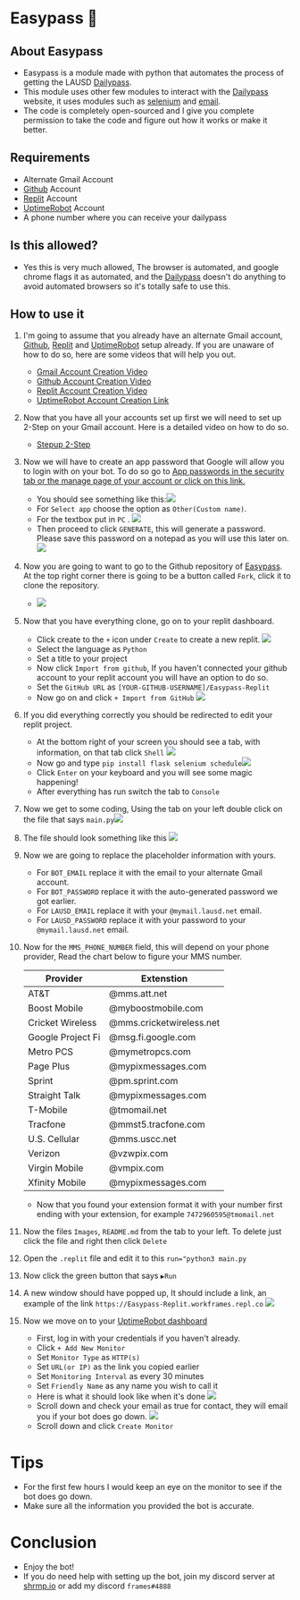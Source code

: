 # Easypass 🍤

## About Easypass
- Easypass is a module made with python that automates the process of getting the LAUSD [Dailypass](https://pap.lausd.net/en-US/).
- This module uses other few modules to interact with the [Dailypass](https://pap.lausd.net/en-US/) website, it uses modules such as [selenium](https://pypi.org/project/selenium/) and [email](https://docs.python.org/3/library/email.html).
- The code is completely open-sourced and I give you complete permission to take the code and figure out how it works or make it better.

## Requirements
- Alternate Gmail Account
- [Github](https://github.com/) Account
- [Replit](https://replit.com/) Account
- [UptimeRobot](https://uptimerobot.com/) Account
- A phone number where you can receive your dailypass

## Is this allowed?
- Yes this is very much allowed, The browser is automated, and google chrome flags it as automated, and the [Dailypass](https://pap.lausd.net/en-US/)  doesn't do anything to avoid automated browsers so it's totally safe to use this.

## How to use it
1. I'm going to assume that you already have an alternate Gmail account, [Github](https://github.com/), [Replit](https://replit.com/) and [UptimeRobot](https://uptimerobot.com/)  setup already. If you are unaware of how to do so, here are some videos that will help you out. 
	- [Gmail Account Creation Video](https://www.youtube.com/watch?v=Q9Z1Os3jLOU)
	- [Github Account Creation Video](https://www.youtube.com/watch?v=-Di-ZfcBDXU)
	- [Replit Account Creation Video](https://www.youtube.com/watch?v=EnTcdgyan0o)
	- [UptimeRobot Account Creation Link](https://uptimerobot.com/signUp)
2. Now that you have all your accounts set up first we will need to set up 2-Step on your Gmail account. Here is a detailed video on how to do so.
	- [Stepup 2-Step](https://www.youtube.com/watch?v=jJKWDDj1Wgw)
3. Now we will have to create an app password that Google will allow you to login with on your bot. To do so go to [App passwords in the security tab or the manage page of your account or click on this link.](http://myaccount.google.com/apppasswords)
	- You should see something like this:![](https://github.com/workframes/Easypass-Replit/blob/main/Images/app_password_v1.png?raw=true)
	- For `Select app` choose the option as `Other(Custom name)`. 
	- For the textbox put in `PC` . ![](https://github.com/workframes/Easypass-Replit/blob/main/Images/app_password_v2.png?raw=true)
	-  Then proceed to click `GENERATE`, this will generate a password. Please save this password on a notepad as you will use this later on. ![](https://github.com/workframes/Easypass-Replit/blob/main/Images/app_password_v3.png?raw=true)
4. Now you are going to want to go to the Github repository of [Easypass](https://github.com/workframes/Easypass-Replit). At the top right corner there is going to be a button called `Fork`, click it to clone the repository.
	- ![](https://github.com/workframes/Easypass-Replit/blob/main/Images/github_fork_v1.png?raw=true)
5. Now that you have everything clone, go on to your replit dashboard. 
	- Click create to the `+` icon under `Create` to create a new replit. ![](https://github.com/workframes/Easypass-Replit/blob/main/Images/create_replit_v1.png?raw=true)
	- Select the language as `Python`
	- Set a title to your project
	- Now click `Import from github`, If you haven't connected your github account to your replit account you will have an option to do so.
	- Set the `GitHub URL` as `[YOUR-GITHUB-USERNAME]/Easypass-Replit`
	- Now go on and click `+ Import from GitHub` ![](https://github.com/workframes/Easypass-Replit/blob/main/Images/import_github_v1.png?raw=true)
6. If you did everything correctly you should be redirected to edit your replit project.
	- At the bottom right of your screen you should see a tab, with information, on that tab click `Shell` ![](https://github.com/workframes/Easypass-Replit/blob/main/Images/edit_replit_v1.png?raw=true)
	- Now go and type `pip install flask selenium schedule`![](https://github.com/workframes/Easypass-Replit/blob/main/Images/install_dep_v1.png?raw=true)
	-  Click `Enter` on your keyboard and you will see some magic happening!
	-  After everything has run switch the tab to `Console`
7. Now we get to some coding, Using the tab on your left double click on the file that says `main.py`![](https://github.com/workframes/Easypass-Replit/blob/main/Images/switch_file_v1.png?raw=true)
8. The file should look something like this ![](https://github.com/workframes/Easypass-Replit/blob/main/Images/example_file_v1.png?raw=true)
9. Now we are going to replace the placeholder information with yours.
	- For `BOT_EMAIL` replace it with the email to your alternate Gmail account.
	- For `BOT_PASSWORD` replace it with the auto-generated password we got earlier.
	- For `LAUSD_EMAIL` replace it with your `@mymail.lausd.net` email.
	- For `LAUSD_PASSWORD` replace it with your password to your `@mymail.lausd.net` email.
10. Now for the `MMS_PHONE_NUMBER` field, this will depend on your phone provider, Read the chart below to figure your MMS number. 

	| Provider | Extenstion | 
	-------    | ---  | 
	| AT&T | @mms.att.net |
	| Boost Mobile | @myboostmobile.com |
	| Cricket Wireless | @mms.cricketwireless.net |
	| Google Project Fi | @msg.fi.google.com |
	| Metro PCS | @mymetropcs.com |
	| Page Plus | @mypixmessages.com |
	| Sprint | @pm.sprint.com |
	| Straight Talk | @mypixmessages.com |
	| T-Mobile | @tmomail.net |
	| Tracfone | @mmst5.tracfone.com |
	| U.S. Cellular | @mms.uscc.net |
	| Verizon| @vzwpix.com |
    | Virgin Mobile | @vmpix.com |
	| Xfinity Mobile | @mypixmessages.com |
	
	- Now that you found your extension format it with your number first ending with your extension, for example `7472960595@tmomail.net`
11. Now the files  `Images`, `README.md` from the tab to your left. To delete just click the file and right then click `Delete`
12. Open the `.replit` file and edit it to this `run="python3 main.py`
13. Now click the green button that says `▶Run`
14. A new window should have popped up, It should include a link, an example of the link `https://Easypass-Replit.workframes.repl.co` ![](https://github.com/workframes/Easypass-Replit/blob/main/Images/get_linke_v1.png?raw=true)
15. Now we move on to your [UptimeRobot dashboard](https://uptimerobot.com/dashboard.php)
	- First, log in with your credentials if you haven't already.
	- Click `+ Add New Monitor`
	- Set `Monitor Type` as `HTTP(s)`
	- Set `URL(or IP)` as the link you copied earlier
	- Set `Monitoring Interval` as every 30 minutes
	- Set `Friendly Name` as any name you wish to call it
	-  Here is what it should look like when it's done ![](https://github.com/workframes/Easypass-Replit/blob/main/Images/example_monitor_v1.png?raw=true)
	- Scroll down and check your email as true for contact, they will email you if your bot does go down. ![](https://github.com/workframes/Easypass-Replit/blob/main/Images/example_monitor_v2.png?raw=true)
	- Scroll down and click `Create Monitor`

# Tips
- For the first few hours I would keep an eye on the monitor to see if the bot does go down.
- Make sure all the information you provided the bot is accurate.

# Conclusion
- Enjoy the bot!
- If you do need help with setting up the bot, join my discord server at [shrmp.io](http://shrmp.io/) or add my discord `frames#4888`
